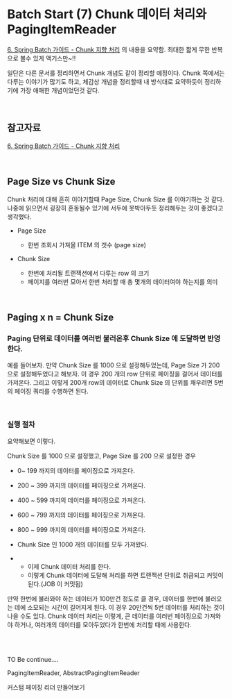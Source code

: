 # Batch Start (7) Chunk 데이터 처리와 PagingItemReader

[6. Spring Batch 가이드 - Chunk 지향 처리](https://jojoldu.tistory.com/331?category=902551) 의 내용을 요약함. 최대한 짧게 무한 반복으로 볼수 있게 액기스만~!!<br>

일단은 다른 문서를 정리하면서 Chunk 개념도 같이 정리할 예정이다. Chunk 쪽에서는 다루는 이야기가 많기도 하고, 체감상 개념을 정리할때 내 방식대로 요약하듯이 정리하기에 가장 애매한 개념이었던것 같다.

<br>

## 참고자료

[6. Spring Batch 가이드 - Chunk 지향 처리](https://jojoldu.tistory.com/331?category=902551)<br>

<br>

## Page Size vs Chunk Size

Chunk 처리에 대해 흔히 이야기할때 Page Size, Chunk Size 를 이야기하는 것 같다.  나중에 읽으면서 굉장히 혼동될수 있기에 서두에 못박아두듯 정리해두는 것이 좋겠다고 생각했다.

- Page Size

  - 한번 조회시 가져올 ITEM 의 갯수 (page size)

- Chunk Size 

  - 한번에 처리될 트랜잭션에서 다루는 row 의 크기
  - 페이지를 여러번 모아서 한번 처리할 때 총 몇개의 데이터여야 하는지를 의미 

<br>

## Paging x n = Chunk Size

### **Paging 단위로 데이터를 여러번 불러온후 Chunk Size 에 도달하면 반영한다.**

예를 들어보자. 만약 Chunk Size 를 1000 으로 설정해두었는데, Page Size 가 200 으로 설정해두었다고 해보자. 이 경우 200 개의 row 단위로 페이징을 걸어서 데이터를 가져온다. 그리고 이렇게 200개 row의 데이터로 Chunk Size 의 단위를 채우려면 5번의 페이징 쿼리를 수행하면 된다.<br>

<br>

### 실행 절차

요약해보면 이렇다.<br>

Chunk Size 를 1000 으로 설정했고, Page Size 를 200 으로 설정한 경우<br>

- 0~ 199 까지의 데이터를 페이징으로 가져온다.

- 200 ~ 399 까지의 데이터를 페이징으로 가져온다.

- 400 ~ 599 까지의 데이터를 페이징으로 가져온다.

- 600 ~ 799 까지의 데이터를 페이징으로 가져온다.

- 800 ~ 999 까지의 데이터를 페이징으로 가져온다.

- Chunk Size 인 1000 개의 데이터를 모두 가져왔다.

- - 이제 Chunk 데이터 처리를 한다.
  - 이렇게 Chunk 데이터에 도달해 처리를 하면 트랜잭션 단위로 취급되고 커밋이 된다.(JOB 이 커밋됨)

만약 한번에 불러와야 하는 데이터가 100만건 정도로 클 경우, 데이터를 한번에 불러오는 데에 소모되는 시간이 길어지게 된다. 이 경우 20만건씩 5번 데이터를 처리하는 것이 나을 수도 있다. Chunk 데이터 처리는 이렇게, 큰 데이터를 여러번 페이징으로 가져와야 하거나, 여러개의 데이터를 모아두었다가 한번에 처리할 때에 사용한다. <br>

<br>

<br>

TO Be continue....<br>

PagingItemReader, AbstractPagingItemReader<br>

커스텀 페이징 리더 만들어보기<br>

<br>

<br>